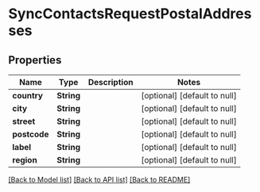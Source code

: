 # SyncContactsRequestPostalAddresses

## Properties
Name | Type | Description | Notes
------------ | ------------- | ------------- | -------------
**country** | **String** |  | [optional] [default to null]
**city** | **String** |  | [optional] [default to null]
**street** | **String** |  | [optional] [default to null]
**postcode** | **String** |  | [optional] [default to null]
**label** | **String** |  | [optional] [default to null]
**region** | **String** |  | [optional] [default to null]

[[Back to Model list]](../README.md#documentation-for-models) [[Back to API list]](../README.md#documentation-for-api-endpoints) [[Back to README]](../README.md)


